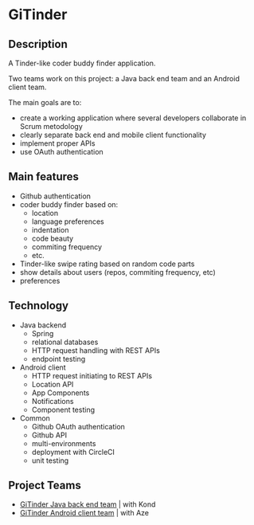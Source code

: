 # GiTinder

## Description

A Tinder-like coder buddy finder application.


Two teams work on this project: a Java back end team and an Android client team.


The main goals are to:
- create a working application where several developers collaborate in Scrum metodology
- clearly separate back end and mobile client functionality
- implement proper APIs
- use OAuth authentication


## Main features

- Github authentication
- coder buddy finder based on:
	- location
	- language preferences
	- indentation
	- code beauty
	- commiting frequency
	- etc.
- Tinder-like swipe rating based on random code parts
- show details about users (repos, commiting frequency, etc)
- preferences


## Technology

- Java backend
	- Spring
	- relational databases
	- HTTP request handling with REST APIs
	- endpoint testing
- Android client
	- HTTP request initiating to REST APIs
  - Location API
  - App Components
  - Notifications
  - Component testing
- Common
	- Github OAuth authentication
	- Github API
	- multi-environments
	- deployment with CircleCI
	- unit testing

## Project Teams
 
 - [GiTinder Java back end team]() | with Kond
 - [GiTinder Android client team]() | with Aze
